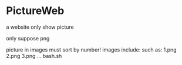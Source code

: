 # PictureWeb
 a website only show picture

 only suppose png
 
 picture in images must sort by number!
 images include:
 such as:
 1.png
 2.png
 3.png
 ...
 bash.sh
